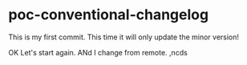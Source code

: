 # poc-conventional-changelog

This is my first commit. This time it will only update the minor version!

OK Let's start again. ANd I change from remote. ,ncds
